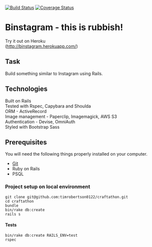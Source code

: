 [![Build Status](https://travis-ci.org/timrobertson0122/binstagram.svg?branch=master)](https://travis-ci.org/timrobertson0122/binstagram)
[![Coverage Status](https://coveralls.io/repos/timrobertson0122/binstagram/badge.svg?branch=master&service=github)](https://coveralls.io/github/timrobertson0122/binstagram?branch=master)

Binstagram - this is rubbish!
===================

Try it out on Heroku  
(http://binstagram.herokuapp.com/)

Task
-----

Build something similar to Instagram using Rails.
       
Technologies
------------

Built on Rails  
Tested with Rspec, Capybara and Shoulda  
ORM - ActiveRecord  
Image management - Paperclip, Imagemagick, AWS S3  
Authentication - Devise, OmniAuth  
Styled with Bootstrap Sass

## Prerequisites

You will need the following things properly installed on your computer.

* [Git](http://git-scm.com/)
* Ruby on Rails
* PSQL

### Project setup on local environment

```
git clone git@github.com:timrobertson0122/craftathon.git
cd craftathon
bundle
bin/rake db:create
rails s
```

#### Tests

```
bin/rake db:create RAILS_ENV=test
rspec
```
